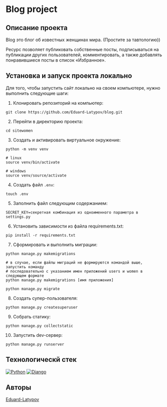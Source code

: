 # Blog project

## Описание проекта 
 
Blog это блог об известных женщинах мира. (Простите за тавтологию)) 
 
Ресурс позволяет публиковать собственные посты, подписываться на публикации других пользователей,
комментировать, а также добавлять понравившиеся посты в список «Избранное».
 
## Установка и запуск проекта локально

Для того, чтобы запустить сайт локально на своем компьютере, нужно выполнить следующие шаги:

1. Клонировать репозиторий на компьютер:
```
git clone https://github.com/Eduard-Latypov/blog.git
```

2. Перейти в директорию проекта:
```
cd sitewomen
```

3. Cоздать и активировать виртуальное окружение:

```
python -m venv venv

# linux
source venv/bin/activate

# windows
source venv/source/activate
```

4. Создать файл `.env`:

```
touch .env
```

5. Заполнить файл следующим содержанием:
```
SECRET_KEY=секретная комбинация из одноименного параметра в settings.py

```

6. Установить зависимости из файла requirements.txt:

```
pip install -r requirements.txt
```

7. Сформировать и выполнить миграции:

```
python manage.py makemigrations

# в случае, если файлы миграций не формируются командой выше, запустить команду
# последовательно с указанием имен приложений users и women в следующем формате
python manage.py makemigrations [имя приложения]

python manage.py migrate
```

8. Создать супер-пользователя:
```
python manage.py createsuperuser
```

9. Собрать статику:
```
python manage.py collectstatic
```

10. Запустить dev-сервер:
```
python manage.py runserver
```

## Технологическй стек

[![Python](https://img.shields.io/badge/-Python-464646?style=flat-square&logo=Python)](https://www.python.org/)
[![Django](https://img.shields.io/badge/-Django-464646?style=flat-square&logo=Django)](https://www.djangoproject.com/)

## Авторы

[Eduard-Latypov](https://github.com/Eduard-Latypov)

